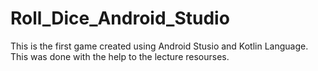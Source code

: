 # Roll_Dice_Android_Studio
 This is the first game created using Android Stusio and Kotlin Language. This was done with the help to the lecture resourses.

